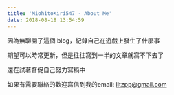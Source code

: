 ```yaml
---
title: 'MiohitoKiri547 - About Me'
date: 2018-08-18 13:54:59
---
```


因為無聊開了這個 blog，紀錄自己在遊戲上發生了什麼事

期望可以時常更新，但是往往寫到一半的文章就寫不下去了

還在試著督促自己努力寫稿中

如果有需要聯絡的歡迎寫信到我的email: lltzpp@gmail.com
